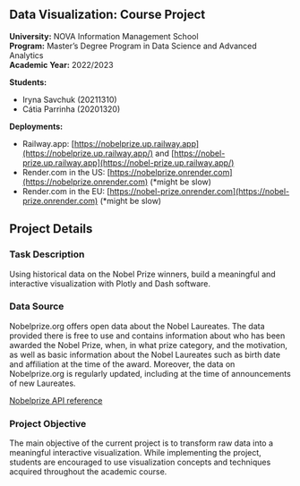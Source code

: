 ## Data Visualization: Course Project
**University:** NOVA Information Management School<br>
**Program:** Master’s Degree Program in Data Science and Advanced Analytics<br>
**Academic Year:** 2022/2023<br>

**Students:** 
- Iryna Savchuk (20211310)
- Cátia Parrinha (20201320)

**Deployments:**
- Railway.app: [https://nobelprize.up.railway.app](https://nobelprize.up.railway.app/) and [https://nobel-prize.up.railway.app](https://nobel-prize.up.railway.app/) 
- Render.com in the US: [https://nobelprize.onrender.com](https://nobelprize.onrender.com) (*might be  slow)
- Render.com in the EU: [https://nobel-prize.onrender.com](https://nobel-prize.onrender.com) (*might be slow)

## Project Details
### Task Description 
Using historical data on the Nobel Prize winners, build a meaningful and interactive visualization with Plotly and Dash software.

### Data Source 
Nobelprize.org offers open data about the Nobel Laureates. The data provided there is free to use and contains information about who has been awarded the Nobel Prize, when, in what prize category, and the motivation, as well as basic information about the Nobel Laureates such as birth date and affiliation at the time of the award. Moreover, the data on Nobelprize.org is regularly updated, including at the time of announcements of new Laureates.

[Nobelprize API reference](https://nobelprize.readme.io/reference/getting-started)

### Project Objective
The main objective of the current project is to transform raw data into a meaningful interactive visualization. While implementing the project, students are encouraged to use visualization concepts and techniques acquired throughout the academic course.
